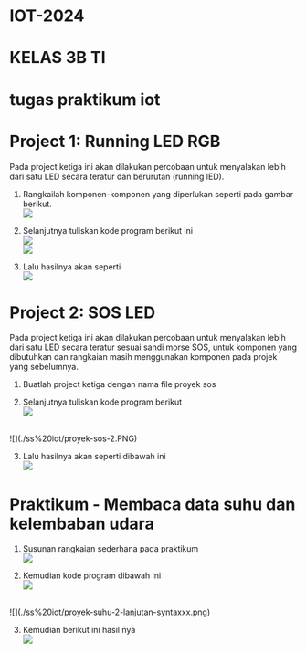 # IOT-2024
# KELAS 3B TI
# tugas praktikum iot

# Project 1: Running LED RGB
Pada project ketiga ini akan dilakukan percobaan untuk menyalakan lebih dari satu LED secara teratur dan berurutan (running lED). 
1.	Rangkailah komponen-komponen yang diperlukan seperti pada gambar berikut. <br>
   ![](./ss%20iot/proyek-LED-1.png)

2. Selanjutnya tuliskan kode program berikut ini <br>
   ![](./ss%20iot/proyek-LED-2.PNG) <br>
   ![](./ss%20iot/proyek-LED-2-lanjutan-syntax.PNG)

3.	Lalu hasilnya akan seperti <br>
   ![](./ss%20iot/proyek-LED-3.PNG)


# Project 2: SOS LED
Pada project ketiga ini akan dilakukan percobaan untuk menyalakan lebih dari satu LED secara teratur sesuai sandi morse SOS, untuk komponen yang dibutuhkan dan rangkaian masih menggunakan komponen pada projek yang sebelumnya.
1.	Buatlah project ketiga dengan nama file proyek sos

2.	Selanjutnya tuliskan kode program berikut <br>
   ![](./ss%20iot/proyek-sos-1.PNG)
   <br>
   ![](./ss%20iot/proyek-sos-2.PNG)

3. Lalu hasilnya akan seperti dibawah ini <br>
   ![](./ss%20iot/proyek-sos-3.PNG)

# Praktikum - Membaca data suhu dan kelembaban udara
1.	Susunan rangkaian sederhana pada praktikum <br>
   ![](./ss%20iot/proyek-suhu-1.png)

2.	Kemudian kode program dibawah ini <br>
   ![](./ss%20iot/proyek-suhu-2.png)
   <br>
   ![](./ss%20iot/proyek-suhu-2-lanjutan-syntaxxx.png)

3.	Kemudian berikut ini hasil nya  <br>
   ![](./ss%20iot/proyek-suhu-3.png)



 